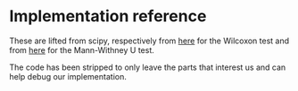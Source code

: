 # Implementation reference

These are lifted from scipy, respectively from [here](https://github.com/scipy/scipy/blob/f187aa25bbdd7023e9cdedb6c5da7f789742dcf8/scipy/stats/_continuous_distns.py#L1) for the Wilcoxon test and from [here](https://github.com/scipy/scipy/blob/f187aa25bbdd7023e9cdedb6c5da7f789742dcf8/scipy/stats/_mannwhitneyu.py) for the Mann-Withney U test.

The code has been stripped to only leave the parts that interest us and can help debug our implementation.